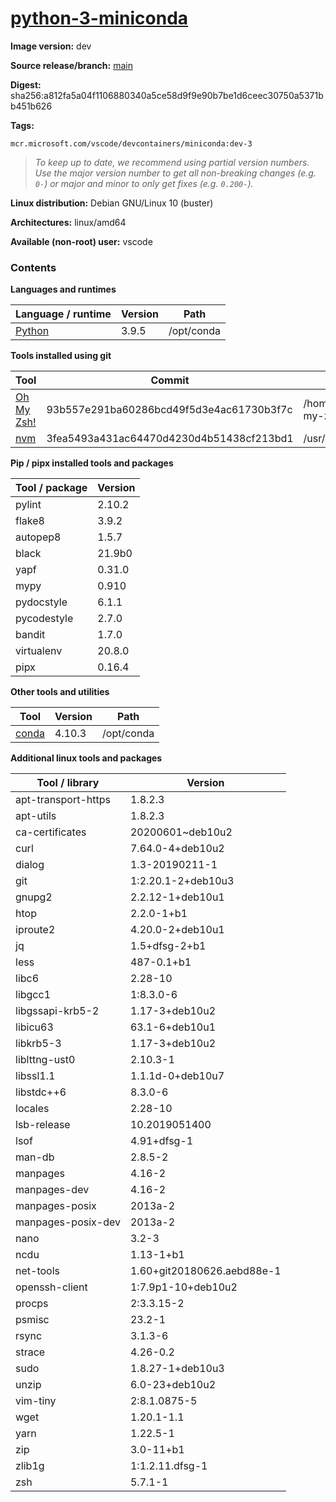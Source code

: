 # [python-3-miniconda](https://github.com/microsoft/vscode-dev-containers/tree/main/containers/python-3-miniconda)

**Image version:** dev

**Source release/branch:** [main](https://github.com/microsoft/vscode-dev-containers/tree/main/containers/python-3-miniconda)

**Digest:** sha256:a812fa5a04f1106880340a5ce58d9f9e90b7be1d6ceec30750a5371bb451b626

**Tags:**
```
mcr.microsoft.com/vscode/devcontainers/miniconda:dev-3
```
> *To keep up to date, we recommend using partial version numbers. Use the major version number to get all non-breaking changes (e.g. `0-`) or major and minor to only get fixes (e.g. `0.200-`).*

**Linux distribution:** Debian GNU/Linux 10 (buster)

**Architectures:** linux/amd64

**Available (non-root) user:** vscode

### Contents
**Languages and runtimes**

| Language / runtime | Version | Path |
|--------------------|---------|------|
| [Python](https://www.python.org/) | 3.9.5 | /opt/conda |

**Tools installed using git**

| Tool | Commit | Path |
|------|--------|------|
| [Oh My Zsh!](https://github.com/ohmyzsh/ohmyzsh) | 93b557e291ba60286bcd49f5d3e4ac61730b3f7c | /home/vscode/.oh-my-zsh |
| [nvm](https://github.com/nvm-sh/nvm.git) | 3fea5493a431ac64470d4230d4b51438cf213bd1 | /usr/local/share/nvm |

**Pip / pipx installed tools and packages**

| Tool / package | Version |
|----------------|---------|
| pylint | 2.10.2 |
| flake8 | 3.9.2 |
| autopep8 | 1.5.7 |
| black | 21.9b0 |
| yapf | 0.31.0 |
| mypy | 0.910 |
| pydocstyle | 6.1.1 |
| pycodestyle | 2.7.0 |
| bandit | 1.7.0 |
| virtualenv | 20.8.0 |
| pipx | 0.16.4 |

**Other tools and utilities**

| Tool | Version | Path |
|------|---------|------|
| [conda](https://github.com/conda/conda) | 4.10.3 | /opt/conda |

**Additional linux tools and packages**

| Tool / library | Version |
|----------------|---------|
| apt-transport-https | 1.8.2.3 |
| apt-utils | 1.8.2.3 |
| ca-certificates | 20200601~deb10u2 |
| curl | 7.64.0-4+deb10u2 |
| dialog | 1.3-20190211-1 |
| git | 1:2.20.1-2+deb10u3 |
| gnupg2 | 2.2.12-1+deb10u1 |
| htop | 2.2.0-1+b1 |
| iproute2 | 4.20.0-2+deb10u1 |
| jq | 1.5+dfsg-2+b1 |
| less | 487-0.1+b1 |
| libc6 | 2.28-10 |
| libgcc1 | 1:8.3.0-6 |
| libgssapi-krb5-2 | 1.17-3+deb10u2 |
| libicu63 | 63.1-6+deb10u1 |
| libkrb5-3 | 1.17-3+deb10u2 |
| liblttng-ust0 | 2.10.3-1 |
| libssl1.1 | 1.1.1d-0+deb10u7 |
| libstdc++6 | 8.3.0-6 |
| locales | 2.28-10 |
| lsb-release | 10.2019051400 |
| lsof | 4.91+dfsg-1 |
| man-db | 2.8.5-2 |
| manpages | 4.16-2 |
| manpages-dev | 4.16-2 |
| manpages-posix | 2013a-2 |
| manpages-posix-dev | 2013a-2 |
| nano | 3.2-3 |
| ncdu | 1.13-1+b1 |
| net-tools | 1.60+git20180626.aebd88e-1 |
| openssh-client | 1:7.9p1-10+deb10u2 |
| procps | 2:3.3.15-2 |
| psmisc | 23.2-1 |
| rsync | 3.1.3-6 |
| strace | 4.26-0.2 |
| sudo | 1.8.27-1+deb10u3 |
| unzip | 6.0-23+deb10u2 |
| vim-tiny | 2:8.1.0875-5 |
| wget | 1.20.1-1.1 |
| yarn | 1.22.5-1 |
| zip | 3.0-11+b1 |
| zlib1g | 1:1.2.11.dfsg-1 |
| zsh | 5.7.1-1 |


